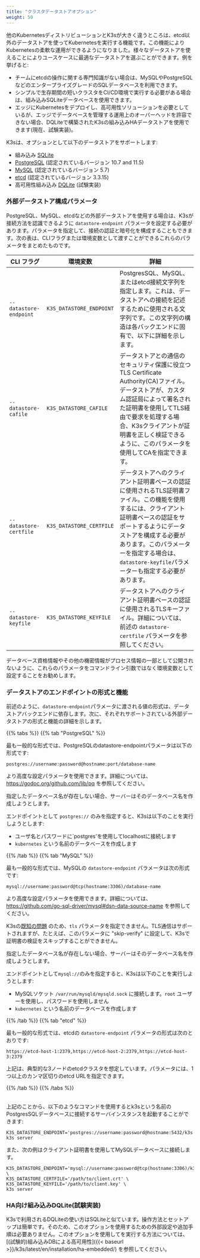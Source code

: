 ```yaml
---
title: "クラスタデータストアオプション"
weight: 50
---
```


他のKubernetesディストリビューションとK3sが大きく違うところは、etcd以外のデータストアを使ってKubernetesを実行する機能です。この機能によりKubernetesの柔軟な運用ができるようになりました。様々なデータストアを使えることによりユースケースに最適なデータストアを選ぶことができます。例を挙げると:

* チームにetcdの操作に関する専門知識がない場合は、MySQLやPostgreSQLなどのエンタープライズグレードのSQLデータベースを利用できます。
* シンプルで生存期間の短いクラスタをCI/CD環境で実行する必要がある場合は、組み込みSQLiteデータベースを使用できます。
* エッジにKubernetesをデプロイし、高可用性ソリューションを必要としているが、エッジでデータベースを管理する運用上のオーバーヘッドを許容できない場合、DQLiteで構築されたK3sの組み込みHAデータストアを使用できます(現在、試験実装)。

K3sは、オプションとして以下のデータストアをサポートします:

* 組み込み [SQLite](https://www.sqlite.org/index.html)
* [PostgreSQL](https://www.postgresql.org/) (認定されているバージョン 10.7 and 11.5)
* [MySQL](https://www.mysql.com/) (認定されているバージョン 5.7)
* [etcd](https://etcd.io/) (認定されているバージョン 3.3.15)
* 高可用性組み込み [DQLite](https://dqlite.io/) (試験実装)

### 外部データストア構成パラメータ
PostgreSQL、MySQL、etcdなどの外部データストアを使用する場合は、K3sが接続方法を認識できるように `datastore-endpoint` パラメータを設定する必要があります。パラメータを指定して、接続の認証と暗号化を構成することもできます。次の表は、CLIフラグまたは環境変数として渡すことができるこれらのパラメータをまとめたものです。

  CLI フラグ | 環境変数 | 詳細
  ------------|-------------|------------------
 <span style="white-space: nowrap">`--datastore-endpoint`</span> | `K3S_DATASTORE_ENDPOINT` | PostgresSQL、MySQL、またはetcd接続文字列を指定します。これは、データストアへの接続を記述するために使用される文字列です。この文字列の構造は各バックエンドに固有で、以下に詳細を示します。|
 <span style="white-space: nowrap">`--datastore-cafile`</span> | `K3S_DATASTORE_CAFILE` | データストアとの通信のセキュリティ保護に役立つTLS Certificate Authority(CA)ファイル。データストアが、カスタム認証局によって署名された証明書を使用してTLS経由で要求を処理する場合、K3sクライアントが証明書を正しく検証できるように、このパラメータを使用してCAを指定できます。|                              
|  <span style="white-space: nowrap">`--datastore-certfile`</span> | `K3S_DATASTORE_CERTFILE` | データストアへのクライアント証明書ベースの認証に使用されるTLS証明書ファイル。この機能を使用するには、クライアント証明書ベースの認証をサポートするようにデータストアを構成する必要があります。このパラメーターを指定する場合は、`datastore-keyfile`パラメーターも指定する必要があります。|     
|  <span style="white-space: nowrap">`--datastore-keyfile`</span> | `K3S_DATASTORE_KEYFILE` | データストアへのクライアント証明書ベースの認証に使用されるTLSキーファイル。詳細については、前述の `datastore-certfile` パラメータを参照してください。|

データベース資格情報やその他の機密情報がプロセス情報の一部として公開されないように、これらのパラメータをコマンドライン引数ではなく環境変数として設定することをお勧めします。

### データストアのエンドポイントの形式と機能
前述のように、`datastore-endpoint`パラメータに渡される値の形式は、データストアバックエンドに依存します。次に、それぞれサポートされている外部データストアの形式と機能の詳細を示します。

{{% tabs %}}
{{% tab "PostgreSQL" %}}

最も一般的な形式では、PostgreSQLのdatastore-endpointパラメータは以下の形式です:

`postgres://username:password@hostname:port/database-name`

より高度な設定パラメータを使用できます。詳細については、https://godoc.org/github.com/lib/pq を参照してください。

指定したデータベース名が存在しない場合、サーバーはそのデータベース名を作成しようとします。

エンドポイントとして `postgres://` のみを指定すると、K3sは以下のことを実行しようとします:

* ユーザ名とパスワードに`postgres'を使用してlocalhostに接続します
* `kubernetes` という名前のデータベースを作成します

{{% /tab %}}
{{% tab "MySQL" %}}

最も一般的な形式では、MySQLの `datastore-endpoint` パラメータは次の形式です:

`mysql://username:password@tcp(hostname:3306)/database-name`

より高度な設定パラメータを使用できます。詳細については、https://github.com/go-sql-driver/mysql#dsn-data-source-name を参照してください。

K3sの[既知の問題](https://github.com/rancher/k3s/issues/1093) のため、`tls` パラメータを指定できません。TLS通信はサポートされますが、たとえば、このパラメータに "skip-verify" に設定して、K3sで証明書の検証をスキップすることができません。

指定したデータベース名が存在しない場合、サーバーはそのデータベース名を作成しようとします。

エンドポイントとして`mysql://`のみを指定すると、K3sは以下のことを実行しようとします:

* MySQLソケット `/var/run/mysqld/mysqld.sock` に接続します。`root` ユーザーを使用し、パスワードを使用しません
* `kubernetes` という名前のデータベースを作成します


{{% /tab %}}
{{% tab "etcd" %}}

最も一般的な形式では、etcdの `datastore-endpoint` パラメータの形式は次のとおりです:

`https://etcd-host-1:2379,https://etcd-host-2:2379,https://etcd-host-3:2379`

上記は、典型的な3ノードのetcdクラスタを想定しています。パラメータには、1つ以上のカンマ区切りのetcd URLを指定できます。

{{% /tab %}}
{{% /tabs %}}

<br/>上記のことから、以下のようなコマンドを使用するとk3sという名前のPostgresSQLデータベースに接続するサーバインスタンスを起動することができます:
```
K3S_DATASTORE_ENDPOINT='postgres://username:password@hostname:5432/k3s' k3s server
```

また、次の例はクライアント証明書を使用してMySQLデータベースに接続します。
```
K3S_DATASTORE_ENDPOINT='mysql://username:password@tcp(hostname:3306)/k3s' \
K3S_DATASTORE_CERTFILE='/path/to/client.crt' \
K3S_DATASTORE_KEYFILE='/path/to/client.key' \
k3s server
```

### HA向け組み込みDQLite(試験実装)
K3sで利用されるDQLiteの使い方はSQLiteと似ています。操作方法とセットアップは簡単です。そのため、このオプションを使用するための外部設定や追加手順は必要ありません。このオプションを使用してを実行する方法については、[(試験的)組み込みDBによる高可用性]({{< baseurl >}}/k3s/latest/en/installation/ha-embedded/) を参照してください。
